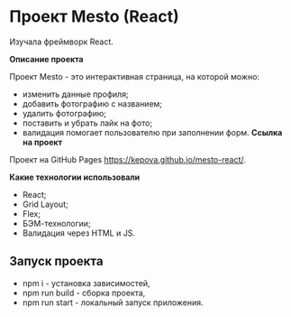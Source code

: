 # Проект Mesto (React)

Изучала фреймворк React.

**Описание проекта**

Проект Mesto - это интерактивная страница, на которой можно:
* изменить данные профиля;
* добавить фотографию с названием;
* удалить фотографию;
* поставить и убрать лайк на фото;
* валидация помогает пользователю при заполнении форм.
**Ссылка на проект**

Проект на GitHub Pages https://kepova.github.io/mesto-react/.

**Какие технологии использовали**

* React;
* Grid Layout;
* Flex;
* БЭМ-технологии;
* Валидация через HTML и JS.

## Запуск проекта
- npm i - установка зависимостей,
- npm run build - сборка проекта,
- npm run start - локальный запуск приложения.
